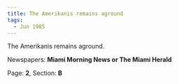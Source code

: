 ```yaml
---  
title: The Amerikanis remains aground  
tags:  
  - Jun 1985  
---  
```

  
The Amerikanis remains aground.  
  
Newspapers: **Miami Morning News or The Miami Herald**  
  
Page: **2**, Section: **B** 
